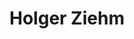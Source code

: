 ---
title: Holger Ziehm
organization: ESRI/ VOST THW
country: Germany
talk: "Digital Volunteers in Disaster Management"
permalink: /speakers/#holger-zeihm
---